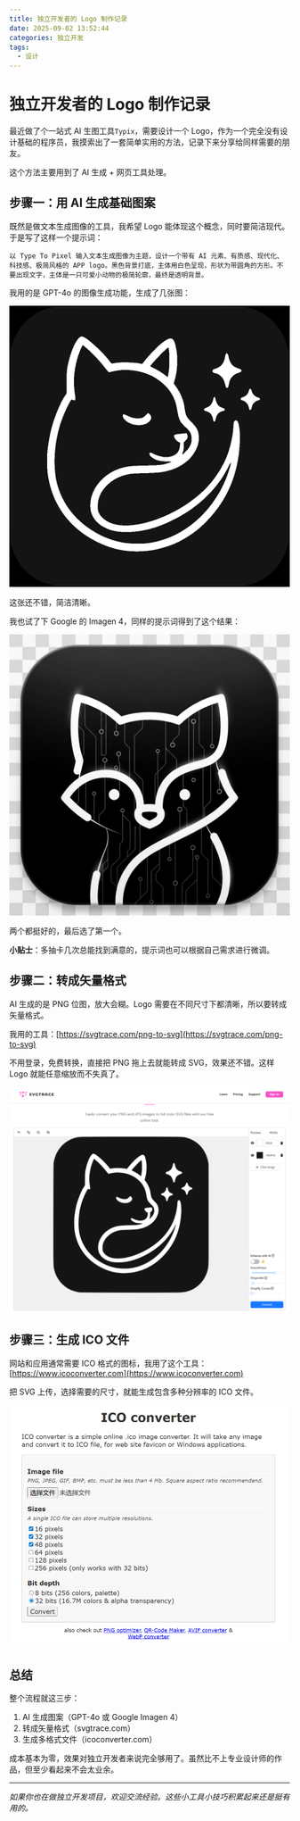 ```yaml
---
title: 独立开发者的 Logo 制作记录
date: 2025-09-02 13:52:44
categories: 独立开发
tags:
  - 设计
---
```


# 独立开发者的 Logo 制作记录

最近做了个一站式 AI 生图工具`Typix`，需要设计一个 Logo，作为一个完全没有设计基础的程序员，我摸索出了一套简单实用的方法，记录下来分享给同样需要的朋友。

这个方法主要用到了 AI 生成 + 网页工具处理。

<!-- more -->

## 步骤一：用 AI 生成基础图案

既然是做文本生成图像的工具，我希望 Logo 能体现这个概念，同时要简洁现代。于是写了这样一个提示词：

```
以 Type To Pixel 输入文本生成图像为主题，设计一个带有 AI 元素、有质感、现代化、科技感、极简风格的 APP logo。黑色背景打底，主体用白色呈现，形状为带圆角的方形。不要出现文字，主体是一只可爱小动物的极简轮廓，最终是透明背景。
```

我用的是 GPT-4o 的图像生成功能，生成了几张图：

![](ai-logo-design-in-3-steps/2025-09-02-14-11-08.png)

这张还不错，简洁清晰。

我也试了下 Google 的 Imagen 4，同样的提示词得到了这个结果：

![](ai-logo-design-in-3-steps/2025-09-02-14-11-15.png)

两个都挺好的，最后选了第一个。

**小贴士**：多抽卡几次总能找到满意的，提示词也可以根据自己需求进行微调。

## 步骤二：转成矢量格式

AI 生成的是 PNG 位图，放大会糊。Logo 需要在不同尺寸下都清晰，所以要转成矢量格式。

我用的工具：[https://svgtrace.com/png-to-svg](https://svgtrace.com/png-to-svg)

不用登录，免费转换，直接把 PNG 拖上去就能转成 SVG，效果还不错。这样 Logo 就能任意缩放而不失真了。

![](ai-logo-design-in-3-steps/2025-09-02-14-23-05.png)

## 步骤三：生成 ICO 文件

网站和应用通常需要 ICO 格式的图标，我用了这个工具：[https://www.icoconverter.com](https://www.icoconverter.com)

把 SVG 上传，选择需要的尺寸，就能生成包含多种分辨率的 ICO 文件。

![](ai-logo-design-in-3-steps/2025-09-02-14-23-46.png)

## 总结

整个流程就这三步：

1. AI 生成图案（GPT-4o 或 Google Imagen 4）
2. 转成矢量格式（svgtrace.com）
3. 生成多格式文件（icoconverter.com）

成本基本为零，效果对独立开发者来说完全够用了。虽然比不上专业设计师的作品，但至少看起来不会太业余。

---

_如果你也在做独立开发项目，欢迎交流经验。这些小工具小技巧积累起来还是挺有用的。_
